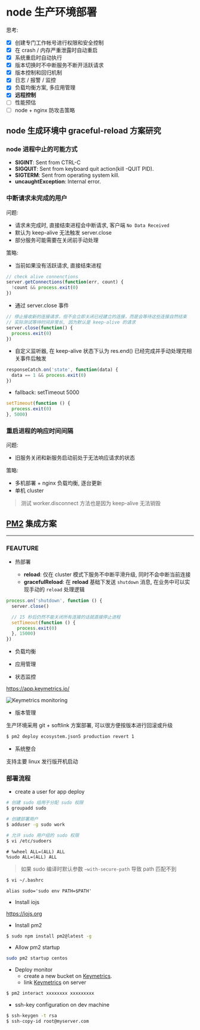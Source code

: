 # node 生产环境部署

思考:

- [x] 创建专门工作帐号进行权限和安全控制
- [x] 在 crash / 内存严重泄露时自动重启
- [x] 系统重启时自动执行
- [x] 版本切换时不中断服务不断开活跃请求
- [x] 版本控制和回归机制
- [x] 日志 / 报警 / 监控
- [x] 负载均衡方案, 多应用管理
- [x] **远程控制**
- [ ] 性能预估
- [ ] node + nginx 防攻击策略

## node 生成环境中 graceful-reload 方案研究

### node 进程中止的可能方式

- **SIGINT**: Sent from CTRL-C
- **SIGQUIT**: Sent from keyboard quit action(kill -QUIT PID).
- **SIGTERM**: Sent from operating system kill.
- **uncaughtException**: Internal error.

### 中断请求未完成的用户

问题:

- 请求未完成时, 直接结束进程会中断请求, 客户端 `No Data Received`
- 默认为 keep-alive 无法触发 server.close
- 部分服务可能需要在关闭前手动处理

策略:

- 当前如果没有活跃请求, 直接结束进程

```javascript
// check alive connenctions
server.getConnections(function(err, count) {
  !count && process.exit(0)
})
```

- 通过 server.close 事件

```javascript
// 停止接收新的连接请求，但不会立即关闭已经建立的连接，而是会等待这些连接自然结束
// 实际测试等待时间非常长, 因为默认是 keep-alive 的请求
server.close(function() {
  process.exit(0)
})
```

- 自定义监听器, 在 keep-alive 状态下认为 res.end() 已经完成并手动处理完相关事件后触发

```javascript
responseCatch.on('state', function(data) {
  data == 1 && process.exit(0)
})
```

- fallback: setTimeout 5000

```javascript
setTimeout(function () {
  process.exit(0)
}, 5000)
```

### 重启进程的响应时间间隔

问题:

- 旧服务关闭和新服务启动前处于无法响应请求的状态

策略:

- 多机部署 + nginx 负载均衡, 逐台更新    
- 单机 cluster

> 测试 worker.disconnect 方法也是因为 keep-alive 无法销毁

## [PM2](https://github.com/Unitech/pm2) 集成方案
---

### FEAUTURE

- 热部署

    * **reload**: 仅在 cluster 模式下服务不中断平滑升级, 同时不会中断当前连接
    * **gracefulReload**: 在 **reload** 基础下发送 `shutdown` 消息, 在业务中可以实现手动的 `reload` 处理逻辑

```javascript
process.on('shutdown', function () {
  server.close()

  // 15 秒后仍然不能关闭所有连接的话就直接停止进程
  setTimeout(function () {
    process.exit(0)
  }, 15000)
})
```

- 负载均衡

- 应用管理

- 状态监控

https://app.keymetrics.io/

![Keymetrics monitoring](https://camo.githubusercontent.com/7857adbf765b2742e77551b5733e5be1584772dd/68747470733a2f2f6b65796d6574726963732e696f2f6173736574732f696d616765732f6170706c69636174696f6e2d64656d6f2e706e67)

- 版本管理

生产环境采用 git + softlink 方案部署, 可以很方便按版本进行回滚或升级

```bash
$ pm2 deploy ecosystem.json5 production revert 1
```

- 系统整合

支持主要 linux 发行版开机启动

### 部署流程

- create a user for app deploy

```bash
# 创建 sudo 组用于分配 sudo 权限
$ groupadd sudo

# 创建部署用户
$ adduser -g sudo work

# 允许 sudo 用户组的 sudo 权限
$ vi /etc/sudoers
```

```
# %wheel ALL=(ALL) ALL
%sudo ALL=(ALL) ALL
```

> 如果 sudo 编译时默认参数 `–with-secure-path` 导致 path 匹配不到

```bash
$ vi ~/.bashrc
```

```
alias sudo='sudo env PATH=$PATH'
```

- Install iojs

https://iojs.org

- Install pm2

```bash
$ sudo npm install pm2@latest -g
```

- Allow pm2 startup

```bash
sudo pm2 startup centos
```

- Deploy monitor
    * create a new bucket on [Keymetrics](https://app.keymetrics.io).
    * link [Keymetrics](https://app.keymetrics.io) on server

```bash
$ pm2 interact xxxxxxxx xxxxxxxxx
```

- ssh-key configuration on dev machine

```bash
$ ssh-keygen -t rsa
$ ssh-copy-id root@myserver.com
```

